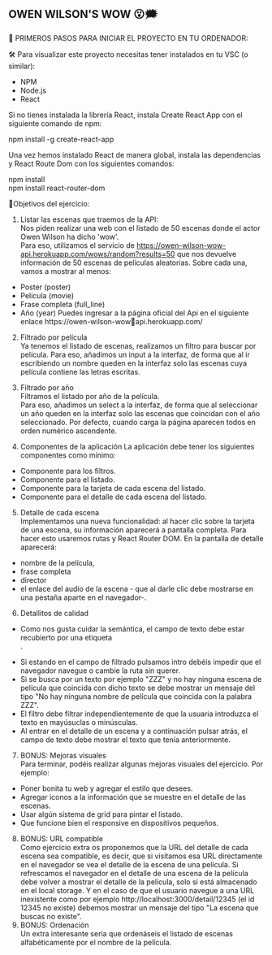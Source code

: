 ## OWEN WILSON'S WOW 😮🗯️

🚀 PRIMEROS PASOS PARA INICIAR EL PROYECTO EN TU ORDENADOR:

🛠️ Para visualizar este proyecto necesitas tener instalados en tu VSC (o similar):  
- NPM
- Node.js
- React

Si no tienes instalada la librería React, instala Create React App con el siguiente comando de npm:

npm install -g create-react-app

Una vez hemos instalado React de manera global, instala las dependencias y React Route Dom con los siguientes comandos:

npm install  
npm install react-router-dom

📌Objetivos del ejercicio:  
1. Listar las escenas que traemos de la API:  
Nos piden realizar una web con el listado de 50 escenas donde el actor Owen Wilson ha dicho 'wow'.  
Para eso, utilizamos el servicio de https://owen-wilson-wow-api.herokuapp.com/wows/random?results=50 que nos devuelve información de 50 escenas de películas aleatorias. Sobre cada una, vamos a mostrar al menos:  
- Poster (poster)
- Película (movie)
- Frase completa (full_line)
- Año (year)
Puedes ingresar a la página oficial del Api en el siguiente enlace https://owen-wilson-wowapi.herokuapp.com/

2. Filtrado por película  
Ya tenemos el listado de escenas, realizamos un filtro para buscar por película.  Para eso, añadimos un input a la interfaz, de forma que al ir escribiendo un nombre queden en la interfaz solo las escenas cuya película contiene las letras escritas.

3. Filtrado por año  
Filtramos el listado por año de la película.  
Para eso, añadimos un select a la interfaz, de forma que al seleccionar un año queden en la interfaz solo las escenas que coincidan con el año seleccionado.
Por defecto, cuando carga la página aparecen todos en orden numérico ascendente.

4. Componentes de la aplicación
La aplicación debe tener los siguientes componentes como mínimo:
- Componente para los filtros.
- Componente para el listado.
- Componente para la tarjeta de cada escena del listado.
- Componente para el detalle de cada escena del listado.

5. Detalle de cada escena  
Implementamos una nueva funcionalidad: al hacer clic sobre la tarjeta de una escena, su información aparecerá a pantalla completa. Para hacer esto usaremos rutas y React Router DOM. En la pantalla de detalle aparecerá:
- nombre de la película,
- frase completa
- director
- el enlace del audio de la escena - que al darle clic debe mostrarse en una pestaña aparte en el navegador-.

6. Detallitos de calidad
- Como nos gusta cuidar la semántica, el campo de texto debe estar recubierto por una etiqueta <form />.
- Si estando en el campo de filtrado pulsamos intro debéis impedir que el navegador navegue o cambie la ruta sin querer.
- Si se busca por un texto por ejemplo "ZZZ" y no hay ninguna escena de película que coincida con dicho texto se debe mostrar un mensaje del tipo "No hay ninguna nombre de película que coincida con la palabra ZZZ".
- El filtro debe filtrar independientemente de que la usuaria introduzca el texto en mayúsuclas o minúsculas.
- Al entrar en el detalle de un escena y a continuación pulsar atrás, el campo de texto debe mostrar el texto que tenía anteriormente.
7. BONUS: Mejoras visuales  
Para terminar, podéis realizar algunas mejoras visuales del ejercicio. Por ejemplo:
- Poner bonita tu web y agregar el estilo que desees.
- Agregar iconos a la información que se muestre en el detalle de las escenas.
- Usar algún sistema de grid para pintar el listado.
- Que funcione bien el responsive en dispositivos pequeños.
8. BONUS: URL compatible    
Como ejercicio extra os proponemos que la URL del detalle de cada escena sea compatible, es decir, que si visitamos esa URL directamente en el navegador se vea el detalle de la escena de una película.
Si refrescamos el navegador en el detalle de una escena de la película debe volver a mostrar el detalle de la película, solo si está almacenado en el local storage.
Y en el caso de que el usuario navegue a una URL inexistente como por ejemplo
http://localhost:3000/detail/12345 (el id 12345 no existe) debemos mostrar un mensaje
del tipo "La escena que buscas no existe".
9. BONUS: Ordenación  
Un extra interesante sería que ordenáseis el listado de escenas alfabéticamente por el nombre de la película.


